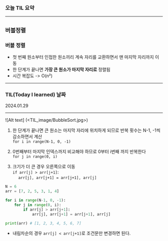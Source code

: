 ### 오늘 TIL 요약 
-------
`버블정렬` 
-------

### 버블 정렬 
- 첫 번째 원소부터 인접한 원소끼리 계속 자리를 교환하면서 맨 마지막 자리까지 이동
- 한 단계가 끝나면 **가장 큰 원소가 마지막 자리로** 정렬됨
- 시간 복잡도 -> O(n²)
-------
### TIL(Today I learned) 날짜

2024.01.29

-------


![Alt text] (<TIL_image/BubbleSort.jpg>)

1. 한 단계가 끝나면 큰 원소는 마지막 자리에 위치하게 되므로 반복 횟수는 N-1, -1씩 감소하면서 계산<br/>`for i in range(N-1, 0, -1)`

2. 0번째부터 마지막 인덱스까지 비교해야 하므로 0부터 i번째 까지 반복한다<br/>
    `for j in range(0, i)`

3. 크기가 더 큰 경우 오른쪽으로 이동<br/>
    `if arr[j] > arr[j+1]`:<br/>
         `arr[j], arr[j+1] = arr[j+1], arr[j]`

```python
N = 6
arr = [7, 2, 5, 3, 1, 4]

for i in range(N-1, 0, -1):
    for j in range(0, i):
        if arr[j] > arr[j+1]:
            arr[j], arr[j+1] = arr[j+1], arr[j]

print(arr) # [1, 2, 3, 4, 5, 6, 7]
```

- 내림차순의 경우 `arr[j] < arr[j+1]`로 조건문만 변경하면 된다. 
